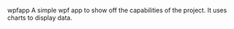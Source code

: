 wpfapp
A simple wpf app to show off the capabilities of the project. It uses charts to display data.
